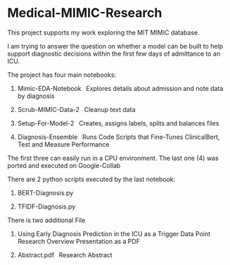 # Medical-MIMIC-Research
 
 This project supports my work exploring the MIT MIMIC database.

 I am trying to answer the question on whether a model can be built to help support diagnostic decisions within the first few days of admittance to an ICU.

The project has four main notebooks:

1) Mimic-EDA-Notebook			&ensp;Explores details about admission and note data by diagnosis

2) Scrub-MIMIC-Data-2			&ensp;Cleanup text data

3) Setup-For-Model-2		 	&ensp;Creates, assigns labels, splits and balances files

4) Diagnosis-Ensemble			&ensp;Runs Code Scripts that Fine-Tunes ClinicalBert, Test and Measure Performance

The first three can easily run in a CPU environment. The last one (4) was ported and executed on Google-Collab

There are 2 python scripts executed by the last notebook:

1) BERT-Diagnosis.py

2) TFIDF-Diagnosis.py


There is two additional File

1) Using Early Diagnosis Prediction in the ICU as a Trigger Data Point			&ensp;Research Overview Presentation as a PDF

2) Abstract.pdf										&ensp;Research Abstract
	


